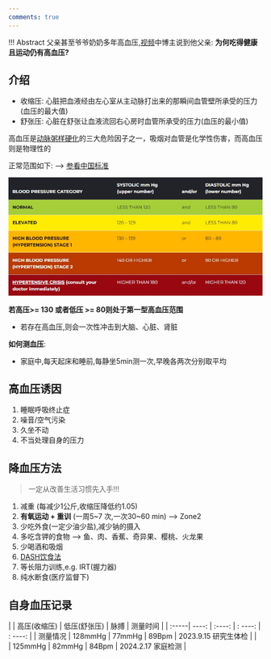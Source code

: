 ```yaml
---
comments: true
---
```


!!! Abstract 
    父亲甚至爷爷奶奶多年高血压,[视频](https://www.youtube.com/watch?v=qEFnaCOmu5E&ab_channel=%E5%BC%B5%E4%BF%AE%E4%BF%AE%E7%9A%84%E4%B8%8D%E6%AD%A3%E5%B8%B8%E4%BA%BA%E7%94%9FShosho%27sAbnormalLife)中博主说到他父亲: **为何吃得健康且运动仍有高血压?**

## 介绍

- 收缩压: 心脏把血液经由左心室从主动脉打出来的那瞬间血管壁所承受的压力(血压的最大值)
- 舒张压: 心脏在舒张让血液流回右心房时血管所承受的压力(血压的最小值)

高血压是[动脉粥样硬化](https://www.mayoclinic.org/zh-hans/diseases-conditions/arteriosclerosis-atherosclerosis/symptoms-causes/syc-20350569)的三大危险因子之一，吸烟对血管是化学性伤害，而高血压则是物理性的

正常范围如下:  -->  [参看中国标准](https://www.bjhd.gov.cn/ztzx/2022/zwxmt/msgz/202211/t20221116_4563515_m.shtml#:~:text=%E6%88%91%E5%9B%BD%E9%AB%98%E8%A1%80%E5%8E%8B%E8%AF%8A%E6%96%AD%E6%A0%87%E5%87%86,%E5%88%B0%E5%A6%82%E4%BB%8A%E7%9A%84130%2F80mmHg%E3%80%82)

![](./assets/blood_pressure.jpg)

**若高压>= 130 或者低压 >= 80则处于第一型高血压范围**

- 若存在高血压,则会一次性冲击到大脑、心脏、肾脏

**如何测血压**:

- 家庭中,每天起床和睡前,每静坐5min测一次,早晚各两次分别取平均

## 高血压诱因

1. 睡眠呼吸终止症
2. 噪音/空气污染
3. 久坐不动
4. 不当处理自身的压力

## 降血压方法

> 一定从改善生活习惯先入手!!!

1. 减重 (每减少1公斤,收缩压降低约1.05)
2. **有氧运动 + 重训** (一周5~7 次,一次30~60 min) --> Zone2
3. 少吃外食(一定少油少盐),减少钠的摄入
4. 多吃含钾的食物 --> 鱼、肉、香蕉、奇异果、樱桃、火龙果
5. 少喝酒和吸烟
6. [DASH饮食法](https://baike.baidu.com/item/DASH%E9%A5%AE%E9%A3%9F/12789127)
7. 等长阻力训练,e.g. IRT(握力器)
8. 纯水断食(医疗监督下)

## 自身血压记录

|  | 高压(收缩压) | 低压(舒张压) | 脉搏 | 测量时间 |
| :-----| ----: | :----: | : ----: | : ----: |
| 测量情况 | 128mmHg | 77mmHg | 89Bpm | 2023.9.15 研究生体检 |
| &nbsp; | 125mmHg | 82mmHg | 84Bpm | 2024.2.17 家庭检测 |  